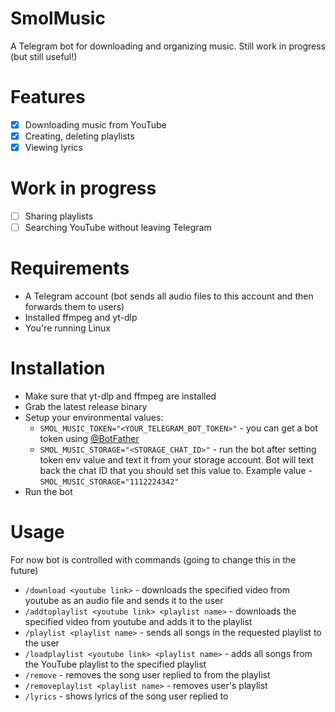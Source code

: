 # SmolMusic
A Telegram bot for downloading and organizing music. Still work in progress (but still useful!)

# Features
- [x] Downloading music from YouTube
- [x] Creating, deleting playlists
- [x] Viewing lyrics

# Work in progress
- [ ] Sharing playlists
- [ ] Searching YouTube without leaving Telegram

# Requirements
- A Telegram account (bot sends all audio files to this account and then forwards them to users)
- Installed ffmpeg and yt-dlp
- You're running Linux

# Installation
- Make sure that yt-dlp and ffmpeg are installed
- Grab the latest release binary 
- Setup your environmental values:
    - `SMOL_MUSIC_TOKEN="<YOUR_TELEGRAM_BOT_TOKEN>"` - you can get a bot token using [@BotFather](https://t.me/BotFather)
    - `SMOL_MUSIC_STORAGE="<STORAGE_CHAT_ID>"` - run the bot after setting token env value and text it from your storage account. Bot will text back the chat ID that you should set this value to. Example value - `SMOL_MUSIC_STORAGE="1112224342"`
- Run the bot

# Usage
For now bot is controlled with commands (going to change this in the future)
- `/download <youtube link>` - downloads the specified video from youtube as an audio file and sends it to the user
- `/addtoplaylist <youtube link> <playlist name>` - downloads the specified video from youtube and adds it to the playlist
- `/playlist <playlist name>` - sends all songs in the requested playlist to the user
- `/loadplaylist <youtube link> <playlist name>` - adds all songs from the YouTube playlist to the specified playlist
- `/remove` - removes the song user replied to from the playlist
- `/removeplaylist <playlist name>` - removes user's playlist
- `/lyrics` - shows lyrics of the song user replied to
